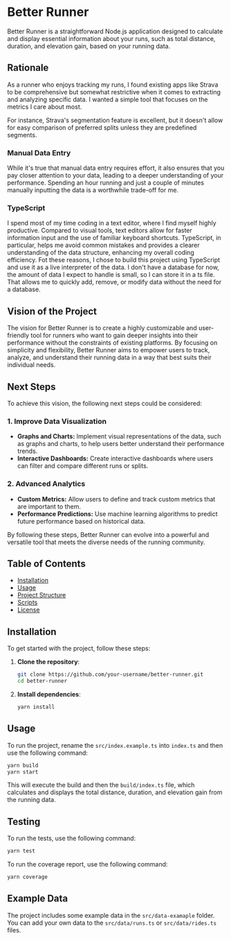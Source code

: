 # Better Runner

Better Runner is a straightforward Node.js application designed to calculate and display essential information about your runs, such as total distance, duration, and elevation gain, based on your running data.

## Rationale

As a runner who enjoys tracking my runs, I found existing apps like Strava to be comprehensive but somewhat restrictive when it comes to extracting and analyzing specific data.
I wanted a simple tool that focuses on the metrics I care about most.

For instance, Strava's segmentation feature is excellent, but it doesn't allow for easy comparison of preferred splits unless they are predefined segments.

### Manual Data Entry

While it's true that manual data entry requires effort, it also ensures that you pay closer attention to your data, leading to a deeper understanding of your performance.
Spending an hour running and just a couple of minutes manually inputting the data is a worthwhile trade-off for me.

### TypeScript

I spend most of my time coding in a text editor, where I find myself highly productive. Compared to visual tools, text editors allow for faster information input and the use of familiar keyboard shortcuts.
TypeScript, in particular, helps me avoid common mistakes and provides a clearer understanding of the data structure, enhancing my overall coding efficiency.
Fot these reasons, I chose to build this project using TypeScript and use it as a live interpreter of the data.
I don't have a database for now, the amount of data I expect to handle is small, so I can store it in a ts file.
That allows me to quickly add, remove, or modify data without the need for a database.

## Vision of the Project

The vision for Better Runner is to create a highly customizable and user-friendly tool for runners who want to gain deeper insights into their performance without the constraints of existing platforms. By focusing on simplicity and flexibility, Better Runner aims to empower users to track, analyze, and understand their running data in a way that best suits their individual needs.

## Next Steps

To achieve this vision, the following next steps could be considered:

### 1. **Improve Data Visualization**
   - **Graphs and Charts:** Implement visual representations of the data, such as graphs and charts, to help users better understand their performance trends.
   - **Interactive Dashboards:** Create interactive dashboards where users can filter and compare different runs or splits.

### 2. **Advanced Analytics**
   - **Custom Metrics:** Allow users to define and track custom metrics that are important to them.
   - **Performance Predictions:** Use machine learning algorithms to predict future performance based on historical data.

By following these steps, Better Runner can evolve into a powerful and versatile tool that meets the diverse needs of the running community.

## Table of Contents

- [Installation](#installation)
- [Usage](#usage)
- [Project Structure](#project-structure)
- [Scripts](#scripts)
- [License](#license)

## Installation

To get started with the project, follow these steps:

1. **Clone the repository**:

    ```sh
    git clone https://github.com/your-username/better-runner.git
    cd better-runner
    ```

2. **Install dependencies**:

    ```sh
    yarn install
    ```

## Usage

To run the project, rename the `src/index.example.ts` into `index.ts` and then use the following command:

```sh
yarn build
yarn start
```

This will execute the build and then the `build/index.ts` file, which calculates and displays the total distance, duration, and elevation gain from the running data.

## Testing

To run the tests, use the following command:

```sh
yarn test
```

To run the coverage report, use the following command:

```sh
yarn coverage
```

## Example Data

The project includes some example data in the `src/data-examaple` folder.
You can add your own data to the `src/data/runs.ts` or `src/data/rides.ts` files.

